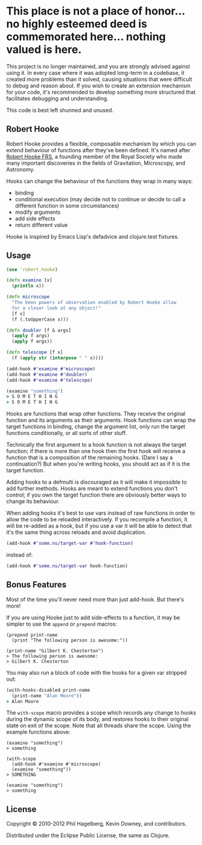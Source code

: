 # This place is not a place of honor... no highly esteemed deed is commemorated here... nothing valued is here.

This project is no longer maintained, and you are strongly advised
against using it. In every case where it was adopted long-term in a
codebase, it created more problems than it solved, causing situations
that were difficult to debug and reason about. If you wish to create
an extension mechanism for your code, it's recommended to develop
something more structured that facilitates debugging and
understanding.

This code is best left shunned and unused.

## Robert Hooke

Robert Hooke provides a flexible, composable mechanism by which you
can extend behaviour of functions after they've been defined. It's named
after [Robert Hooke FRS](http://en.wikipedia.org/wiki/Robert_Hooke), a
founding member of the Royal Society who made many important
discoveries in the fields of Gravitation, Microscopy, and Astronomy.

Hooks can change the behaviour of the functions they wrap in many
ways:

* binding
* conditional execution (may decide not to continue or decide to call
  a different function in some circumstances)
* modify arguments
* add side effects
* return different value

Hooke is inspired by Emacs Lisp's defadvice and clojure.test fixtures.

## Usage

```clj
(use 'robert.hooke)

(defn examine [x]
  (println x))

(defn microscope
  "The keen powers of observation enabled by Robert Hooke allow
  for a closer look at any object!"
  [f x]
  (f (.toUpperCase x)))

(defn doubler [f & args]
  (apply f args)
  (apply f args))

(defn telescope [f x]
  (f (apply str (interpose " " x))))

(add-hook #'examine #'microscope)
(add-hook #'examine #'doubler)
(add-hook #'examine #'telescope)

(examine "something")
> S O M E T H I N G
> S O M E T H I N G
```

Hooks are functions that wrap other functions. They receive the
original function and its arguments as their arguments. Hook
functions can wrap the target functions in binding, change the
argument list, only run the target functions conditionally, or all
sorts of other stuff.

Technically the first argument to a hook function is not always the
target function; if there is more than one hook then the first hook
will receive a function that is a composition of the remaining
hooks. (Dare I say a continuation?) But when you're writing hooks, you
should act as if it is the target function.

Adding hooks to a defmulti is discouraged as it will make it
impossible to add further methods. Hooks are meant to extend functions
you don't control; if you own the target function there are obviously
better ways to change its behaviour.

When adding hooks it's best to use vars instead of raw functions in
order to allow the code to be reloaded interactively. If you recompile
a function, it will be re-added as a hook, but if you use a var it
will be able to detect that it's the same thing across reloads and
avoid duplication.

```clj
(add-hook #'some.ns/target-var #'hook-function)
```

instead of:

```clj
(add-hook #'some.ns/target-var hook-function)
```

## Bonus Features

Most of the time you'll never need more than just add-hook. But
there's more!

If you are using Hooke just to add side-effects to a function, it may
be simpler to use the `append` or `prepend` macros:

```
(prepend print-name
  (print "The following person is awesome:"))

(print-name "Gilbert K. Chesterton")
> The following person is awesome:
> Gilbert K. Chesterton
```

You may also run a block of code with the hooks for a given var
stripped out:

```clj
(with-hooks-disabled print-name
  (print-name "Alan Moore"))
> Alan Moore
```

The `with-scope` macro provides a scope which records any change to hooks during
the dynamic scope of its body, and restores hooks to their original state on
exit of the scope. Note that all threads share the scope. Using the example
functions above:

    (examine "something")
    > something

    (with-scope
      (add-hook #'examine #'microscope)
      (examine "something"))
    > SOMETHING

    (examine "something")
    > something

## License

Copyright © 2010-2012 Phil Hagelberg, Kevin Downey, and contributors.

Distributed under the Eclipse Public License, the same as Clojure.
